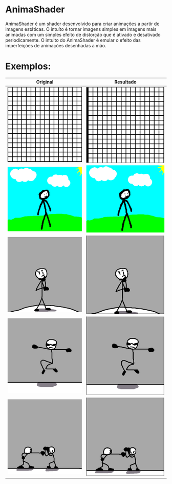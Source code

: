 # AnimaShader
AnimaShader é um shader desenvolvido para criar animações a partir de imagens estáticas. O intuíto é tornar imagens simples em imagens mais animadas com um simples efeito de distorção que é ativado e desativado periodicamente. O intuito do AnimaShader é emular o efeito das imperfeições de animações desenhadas a mão.

# Exemplos:
Original             |  Resultado
:-------------------------:|:-------------------------:
![0](imgs/img0.png) | ![0](imgs/gif0.gif)
![Original](imgs/img.png) | ![Resultado](imgs/GIF.gif)
![1](imgs/img1.png) | ![1](imgs/gif1.gif)
![2](imgs/img2.png) | ![2](imgs/gif2.gif)
![3](imgs/img3.png) | ![3](imgs/gif3.gif)
